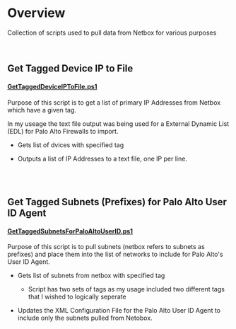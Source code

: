 
# Overview

Collection of scripts used to pull data from Netbox for various purposes 

<br>


## Get Tagged Device IP to File

#### <u>GetTaggedDeviceIPToFile.ps1</u>

Purpose of this script is to get a list of primary IP Addresses from Netbox which have a given tag. 

In my useage the text file output was being used for a External Dynamic List (EDL) for Palo Alto Firewalls to import.

- Gets list of dvices with specified tag

- Outputs a list of IP Addresses to a text file, one IP per line. 

<br>
<br>

## Get Tagged Subnets (Prefixes) for Palo Alto User ID Agent

#### <u>GetTaggedSubnetsForPaloAltoUserID.ps1</u>

Purpose of this script is to pull subnets (netbox refers to subnets as prefixes) and place them into the list of networks to include for Palo Alto's User ID Agent. 

- Gets list of subnets from netbox with specified tag
  - Script has two sets of tags as my usage included two different tags that I wished to logically seperate

- Updates the XML Configuration File for the Palo Alto User ID Agent to include only the subnets pulled from Netobox. 

